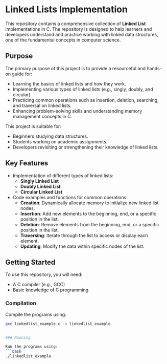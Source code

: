 # Linked Lists Implementation

This repository contains a comprehensive collection of **Linked List** implementations in C. The repository is designed to help learners and developers understand and practice working with linked data structures, one of the fundamental concepts in computer science.

## Purpose

The primary purpose of this project is to provide a resourceful and hands-on guide for:
- Learning the basics of linked lists and how they work.
- Implementing various types of linked lists (e.g., singly, doubly, and circular).
- Practicing common operations such as insertion, deletion, searching, and traversal on linked lists.
- Enhancing problem-solving skills and understanding memory management concepts in C.

This project is suitable for:
- Beginners studying data structures.
- Students working on academic assignments.
- Developers revisiting or strengthening their knowledge of linked lists.

## Key Features

- Implementation of different types of linked lists:
  - **Singly Linked List**
  - **Doubly Linked List**
  - **Circular Linked List**
- Code examples and functions for common operations:
  - **Creation**: Dynamically allocate memory to initialize new linked list nodes.
  - **Insertion**: Add new elements to the beginning, end, or a specific position in the list.
  - **Deletion**: Remove elements from the beginning, end, or a specific position in the list.
  - **Traversing**: Iterate through the list to access or display each element.
  - **Updating**: Modify the data within specific nodes of the list.

## Getting Started

To use this repository, you will need:
- A C compiler (e.g., GCC)
- Basic knowledge of C programming

### Compilation

Compile the programs using:
```bash
gcc linkedlist_example.c -o linkedlist_example


### Running

Run the programs using:
```bash
./linkedlist_example
